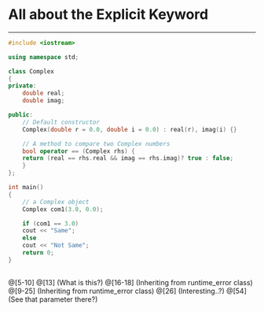 # All about the Explicit Keyword
---
```c++
#include <iostream> 

using namespace std; 

class Complex 
{ 
private: 
	double real; 
	double imag; 

public: 
	// Default constructor 
	Complex(double r = 0.0, double i = 0.0) : real(r), imag(i) {} 

	// A method to compare two Complex numbers 
	bool operator == (Complex rhs) { 
	return (real == rhs.real && imag == rhs.imag)? true : false; 
	} 
}; 

int main() 
{ 
	// a Complex object 
	Complex com1(3.0, 0.0); 

	if (com1 == 3.0) 
	cout << "Same"; 
	else
	cout << "Not Same"; 
	return 0; 
} 
 

```
@[5-10]
@[13] (What is this?)
@[16-18] (Inheriting from runtime_error class)
@[9-25] (Inheriting from runtime_error class)
@[26] (Interesting..?)
@[54] (See that parameter there?)
